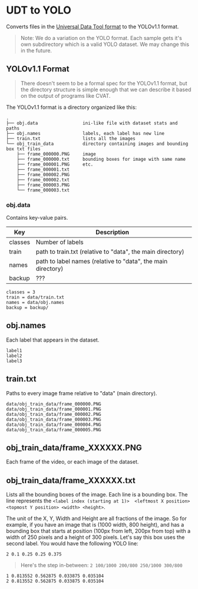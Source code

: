 # UDT to YOLO

Converts files in the [Universal Data Tool format](https://github.com/UniversalDataTool/udt-format) to the
YOLOv1.1 format.

> Note: We do a variation on the YOLO format. Each sample gets it's own subdirectory which is a valid YOLO
> dataset. We may change this in the future.

## YOLOv1.1 Format

> There doesn't seem to be a formal spec for the YOLOv1.1 format, but the directory
> structure is simple enough that we can describe it based on the output of programs
> like CVAT.

The YOLOv1.1 format is a directory organized like this:

```
.
├── obj.data                 ini-like file with dataset stats and paths
├── obj.names                labels, each label has new line
├── train.txt                lists all the images
└── obj_train_data           directory containing images and bounding box txt files
    ├── frame_000000.PNG     image
    ├── frame_000000.txt     bounding boxes for image with same name
    ├── frame_000001.PNG     etc.
    ├── frame_000001.txt
    ├── frame_000002.PNG
    ├── frame_000002.txt
    ├── frame_000003.PNG
    └── frame_000003.txt
```

### obj.data

Contains key-value pairs.

| Key     | Description                                                  |
| ------- | ------------------------------------------------------------ |
| classes | Number of labels                                             |
| train   | path to train.txt (relative to "data", the main directory)   |
| names   | path to label names (relative to "data", the main directory) |
| backup  | ???                                                          |

```
classes = 3
train = data/train.txt
names = data/obj.names
backup = backup/
```

## obj.names

Each label that appears in the dataset.

```
label1
label2
label3
```

## train.txt

Paths to every image frame relative to "data" (main directory).

```
data/obj_train_data/frame_000000.PNG
data/obj_train_data/frame_000001.PNG
data/obj_train_data/frame_000002.PNG
data/obj_train_data/frame_000003.PNG
data/obj_train_data/frame_000004.PNG
data/obj_train_data/frame_000005.PNG
```

## obj_train_data/frame_XXXXXX.PNG

Each frame of the video, or each image of the dataset.


## obj_train_data/frame_XXXXXX.txt

Lists all the bounding boxes of the image. Each line is a bounding box. The line represents
the `<label index (starting at 1)>  <leftmost X position> <topmost Y position> <width> <height>`.

The unit of the X, Y, Width and Height are all fractions of the image. So for example, if you have an
image that is (1000 width, 800 height), and has a bounding box that starts at position (100px from left, 200px from top) with a width of 250 pixels and a height of 300 pixels. Let's say this box uses the second label. You would have the following YOLO line:

`2 0.1 0.25 0.25 0.375`

> Here's the step in-between: `2 100/1000 200/800 250/1000 300/800`

```
1 0.813552 0.562875 0.033875 0.035104
2 0.813552 0.562875 0.033875 0.035104
```


